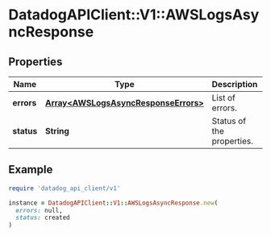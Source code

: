 # DatadogAPIClient::V1::AWSLogsAsyncResponse

## Properties

| Name | Type | Description | Notes |
| ---- | ---- | ----------- | ----- |
| **errors** | [**Array&lt;AWSLogsAsyncResponseErrors&gt;**](AWSLogsAsyncResponseErrors.md) | List of errors. | [optional] |
| **status** | **String** | Status of the properties. | [optional] |

## Example

```ruby
require 'datadog_api_client/v1'

instance = DatadogAPIClient::V1::AWSLogsAsyncResponse.new(
  errors: null,
  status: created
)
```

